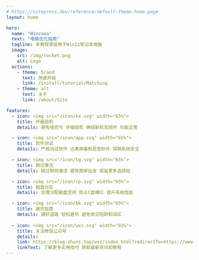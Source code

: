 ```yaml
---
# https://vitepress.dev/reference/default-theme-home-page
layout: home

hero:
  name: "Wincooa"
  text: "电脑优化指南"
  tagline: 本教程更适用于Win11笔记本电脑
  image:
    src: /img/rocket.png
    alt: Logo
  actions:
    - theme: brand
      text: 快速开始
      link: /initall/tutorial/Matching
    - theme: alt
      text: 关于
      link: /about/Site

features:
  - icon: <img src="/icon/kx.svg" width="65%">
    title: 开箱验机
    details: 避免哑巴亏 仔细验机 确保新机无损坏 功能正常

  - icon: <img src="/icon/app.svg" width="65%">
    title: 软件测试
    details: 严格测试软件 远离病毒和恶意软件 保障系统安全

  - icon: <img src="/icon/tg.svg" width="65%">
    title: 跳过激活
    details: 跳过联网激活 避免商家扯皮 保留更多选择权

  - icon: <img src="/icon/cp.svg" width="65%">
    title: 磁盘分区
    details: 合理分配磁盘空间 防止C盘爆红 提升系统性能

  - icon: <img src="/icon/bk.svg" width="65%">
    title: 避坑指南
    details: 铺好道路 轻松避坑 避免常见陷阱和误区
  
  - icon: <img src="/icon/wxs.svg" width="65%">
    title: 关注微信公众号
    details: 
    link: https://blog.zhuns.top/wxz/index.html?redirectTo=https://www.cooa.top/
    linkText: 了解更多实用技巧 获取最新资讯和教程
---
```

